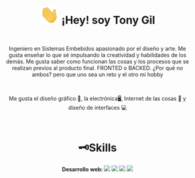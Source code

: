 <h1 align = "center" dir ="auto">
	<img src="https://raw.githubusercontent.com/patrickwebsdev/patrickwebsdev/master/images/handshake.webp" width="50px" style="max-width: 100%;">
	¡Hey! soy Tony Gil
</h1>
<br>
<p align = "center" dir ="auto">
	Ingeniero en Sistemas Embebidos apasionado por el diseño y arte. Me gusta enseñar lo que sé impulsando la creatividad y habilidades de los demás. Me gusta saber como funcionan las cosas y los procesos que se realizan previos al producto final. FRONTED o BACKED. ¿Por qué no ambos? pero que uno sea un reto y el otro mi hobby
</p>
<br>
<p align = "center" dir ="auto">
	Me gusta el diseño gráfico 🎨, la electrónica🖥, Internet de las cosas 📱 y diseño de interfaces 💻
</p>
<br>

<h1 align = "center" dir ="auto">
	🗝Skills
</h1>
<div align = "center" dir ="auto">
<strong>Desarrollo web: </strong>
	<a target="_blank" rel="noopener noreferrer nofollow" href="https://camo.githubusercontent.com/a35aceeea5d8e64cc6c496e0fca3bc01dea8dbe5f5becad5375f31e70bb7aca3/68747470733a2f2f696d672e736869656c64732e696f2f62616467652f4a6176615363726970742d4645464630313f6c6f676f3d6a617661736372697074266c6f676f436f6c6f723d303030303030267374796c653d666f722d7468652d6261646765">
		<img src="https://camo.githubusercontent.com/a35aceeea5d8e64cc6c496e0fca3bc01dea8dbe5f5becad5375f31e70bb7aca3/68747470733a2f2f696d672e736869656c64732e696f2f62616467652f4a6176615363726970742d4645464630313f6c6f676f3d6a617661736372697074266c6f676f436f6c6f723d303030303030267374796c653d666f722d7468652d6261646765" data-canonical-src="https://img.shields.io/badge/JavaScript-FEFF01?logo=javascript&amp;logoColor=000000&amp;style=for-the-badge" style="max-width: 100%;"></a>
<a target="_blank" rel="noopener noreferrer nofollow" href="https://camo.githubusercontent.com/6b67a16c8c2b318fb4d29bd9af95d34eada9191cc228e0769821adaea8995aa8/68747470733a2f2f696d672e736869656c64732e696f2f62616467652f48544d4c2d4543363233313f6c6f676f3d68746d6c35266c6f676f436f6c6f723d464646464646267374796c653d666f722d7468652d6261646765"><img src="https://camo.githubusercontent.com/6b67a16c8c2b318fb4d29bd9af95d34eada9191cc228e0769821adaea8995aa8/68747470733a2f2f696d672e736869656c64732e696f2f62616467652f48544d4c2d4543363233313f6c6f676f3d68746d6c35266c6f676f436f6c6f723d464646464646267374796c653d666f722d7468652d6261646765" data-canonical-src="https://img.shields.io/badge/HTML-EC6231?logo=html5&amp;logoColor=FFFFFF&amp;style=for-the-badge" style="max-width: 100%;"></a>
<a target="_blank" rel="noopener noreferrer nofollow" href="https://camo.githubusercontent.com/213d17dc072cbf80a9119caa376f598a8a7b5099fbfe75a66cdca5b446cd5ba3/68747470733a2f2f696d672e736869656c64732e696f2f62616467652f4353532d3031413344383f6c6f676f3d63737333266c6f676f436f6c6f723d464646464646267374796c653d666f722d7468652d6261646765"><img src="https://camo.githubusercontent.com/213d17dc072cbf80a9119caa376f598a8a7b5099fbfe75a66cdca5b446cd5ba3/68747470733a2f2f696d672e736869656c64732e696f2f62616467652f4353532d3031413344383f6c6f676f3d63737333266c6f676f436f6c6f723d464646464646267374796c653d666f722d7468652d6261646765" data-canonical-src="https://img.shields.io/badge/CSS-01A3D8?logo=css3&amp;logoColor=FFFFFF&amp;style=for-the-badge" style="max-width: 100%;"></a>
<a target="_blank" rel="noopener noreferrer nofollow" href="https://camo.githubusercontent.com/86939d28f5d8c6d8dfbf24178f1960c7c08670989767ae629a8d820cb768bd33/68747470733a2f2f696d672e736869656c64732e696f2f62616467652f4d5953514c2d3030373538463f6c6f676f3d4d5953514c266c6f676f436f6c6f723d464646464646267374796c653d666f722d7468652d6261646765"><img src="https://camo.githubusercontent.com/86939d28f5d8c6d8dfbf24178f1960c7c08670989767ae629a8d820cb768bd33/68747470733a2f2f696d672e736869656c64732e696f2f62616467652f4d5953514c2d3030373538463f6c6f676f3d4d5953514c266c6f676f436f6c6f723d464646464646267374796c653d666f722d7468652d6261646765" data-canonical-src="https://img.shields.io/badge/MYSQL-00758F?logo=MYSQL&amp;logoColor=FFFFFF&amp;style=for-the-badge" style="max-width: 100%;"></a>

</div>

